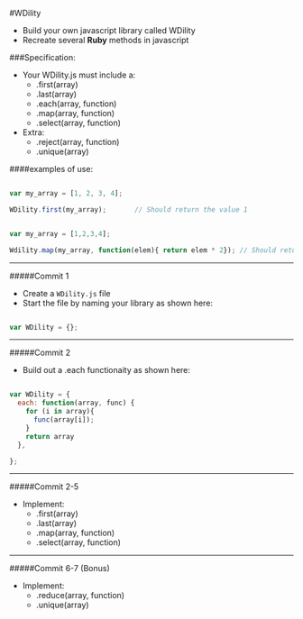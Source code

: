 #WDility
- Build your own javascript library called WDility
- Recreate several **Ruby** methods in javascript


###Specification:

- Your WDility.js must include a:
  - .first(array)
  - .last(array)
  - .each(array, function)
  - .map(array, function)
  - .select(array, function)
- Extra:
  - .reject(array, function)
  - .unique(array)

####examples of use:

```javascript

var my_array = [1, 2, 3, 4];

WDility.first(my_array);       // Should return the value 1

```


```javascript

var my_array = [1,2,3,4];

Wdility.map(my_array, function(elem){ return elem * 2}); // Should return this array: [2,4,6,8,10]


```

---

#####Commit 1
- Create a `WDility.js` file
- Start the file by naming your library as shown here:

```javascript

var WDility = {};

```

---

#####Commit 2
- Build out a .each functionaity as shown here:

```javascript

var WDility = {
  each: function(array, func) {
    for (i in array){
      func(array[i]);
    }
    return array
  },

};

```

---

#####Commit 2-5
- Implement:
  - .first(array)
  - .last(array)
  - .map(array, function)
  - .select(array, function)

---

#####Commit 6-7 (Bonus)
- Implement:
  - .reduce(array, function)
  - .unique(array)


